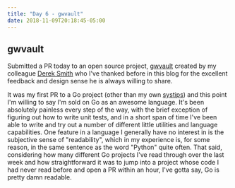 ```yaml
---
title: "Day 6 - gwvault"
date: 2018-11-09T20:18:45-05:00
---
```

## gwvault
Submitted a PR today to an open source project, [gwvault](https://github.com/GoodwayGroup/gwvault) created by my colleague [Derek Smith](https://github.com/clok) who I've thanked before in this blog for the excellent feedback and design sense he is always willing to share.

It was my first PR to a Go project (other than my own [systips](https://github.com/paulojblack/systips)) and this point I'm willing to say I'm sold on Go as an awesome language. It's been absolutely painless every step of the way, with the brief exception of figuring out how to write unit tests, and in a short span of time I've been able to write and try out a number of different little utilities and language capabilities. One feature in a language I generally have no interest in is the subjective sense of "readability", which in my experience is, for some reason, in the same sentence as the word "Python" quite often. That said, considering how many different Go projects I've read through over the last week and how straightforward it was to jump into a project whose code I had never read before and open a PR within an hour, I've gotta say, Go is pretty damn readable.
